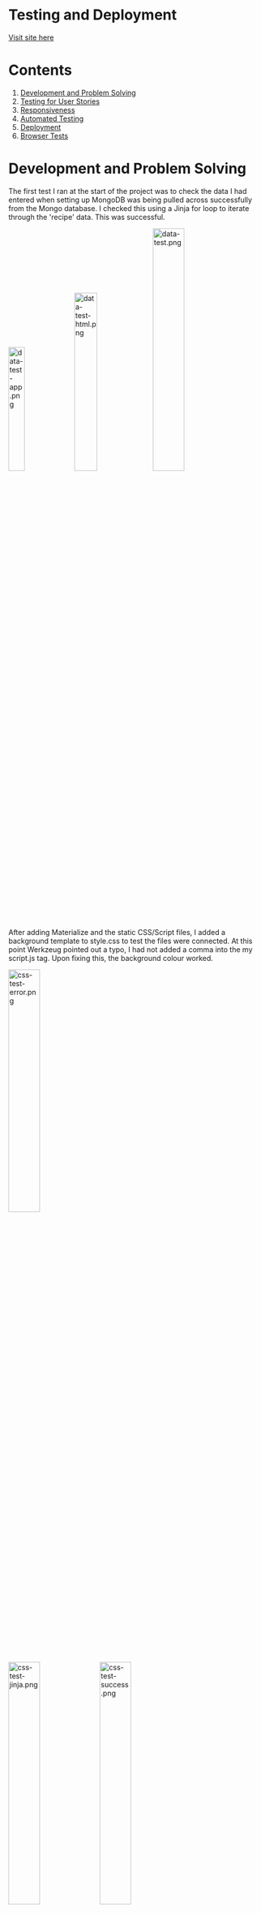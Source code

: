 # Testing and Deployment

[Visit site here]()

# Contents

1. [Development and Problem Solving](#development-and-Problem-Solving)
2. [Testing for User Stories](#Testing-for-User-Stories)
3. [Responsiveness](#Responsiveness)
4. [Automated Testing](#Automated-Testing)
5. [Deployment](#Deployment)
6. [Browser Tests](#Browser-Tests)

# Development and Problem Solving

The first test I ran at the start of the project was to check the data I had entered when setting up MongoDB was being pulled across successfully from the Mongo database. 
I checked this using a Jinja for loop to iterate through the 'recipe' data. This was successful. 

<img alt=data-test-app.png src="testing-images/data-test-app.png" width=25%>
<img alt=data-test-html.png src="testing-images/data-test-html.png" width=30%>
<img alt=data-test.png src="testing-images/data-test.png" width=35%>

After adding Materialize and the static CSS/Script files, I added a background template to style.css to test the files were connected. 
At this point Werkzeug pointed out a typo, I had not added a comma into the my script.js tag. Upon fixing this, the background colour worked. 

<img alt=css-test-error.png src="testing-images/css-test-error.png" width=35%>
<br>
<img alt=css-test-jinja.png src="testing-images/css-test-jinja.png" width=35%>
<img alt=css-test-success.png src="testing-images/css-test-success.png" width=35%>

I found adding the logo image file to the navbar challenging. As I had not used Flask to add images before, I tried to add the image using the html method. 
After researching, I realised the correct method was to include the image in the static file and use the 'url_for' Flask method to integrate images ontot the site.
The following tutorials helped with this: [Codemy - How to Use CSS Javascript and Images With Flask Static Files](https://www.youtube.com/watch?v=w54WLGm4OrE) and [Tech with Tim - Static Files (Custom CSS, Images & Javascript)](https://www.youtube.com/watch?v=tXpFERibRaU).

<img alt=logo-html.png src="testing-images/logo-html.png" width=50%>
<img alt=logo-broken.png src="testing-images/logo-broken.png" width=25%>
<br>
<img alt=logo-flask.png src="testing-images/logo-flask.png" width=50%>
<img alt=logo-success.png src="testing-images/logo-success.png" width=25%>

After creating the registration form I tried to test the functionality I built on app.py, pulling the data through to MongoDB. 
Werkzeug pointed out a mistake I made with a typo and formatting of my python code. I needed to remove the '.html' on the 'register' variable so the 'insert_one()' method worked properly.
I then realised I also needed to format the code by removing some unecessary indentation. After I fixed these bugs, I entered the data into the registration form and checked MongoDB to find that it had all succesfully pulled through!

<img alt=register-incorrect.png src="testing-images/register-incorrect.png" width=32%>
<img alt=register-correct.png src="testing-images/register-correct.png" width=30%>
<br>
<img alt=register-error.png src="testing-images/register-error.png" width=70%>
<br>
<img alt=register-form.png src="testing-images/register-form.png" width=25%>
<img alt=register-data-success.png src="testing-images/register-data-success.png" width=55%>

After completing the registration form, I duplicated it to create the Sign-in page. I removed all unecessary fields from the form, leaving the username and login. 
I add functionality for this page, including some defensive programming, checking for existing users and checking for incorrect username and/or password fields. 
I then tested all of the links for this, entered invalid user data and correct sign in data. All of these tests were successful.

<img alt=signin-functionality.png src="testing-images/signin-functionality.png" width=55%>
<br>
<img alt=signin-incorrect.png src="testing-images/signin-incorrect.png" width=35%>
<img alt=signin-success.png src="testing-images/signin-success.png" width=34%>

During my mid-way tutorial session with mentor, he suggested looking into Python docstrings to replace the 'title' comments I had been making for a more professional outcome. 
I revisited the reading in the Coding Institute module regarding Docstrings and started adding these to my code. 

<img alt=comments-to-docstring.png src="testing-images/comments-to-docstrings.png" width=45%>

After building all of the user authentication, I moved onto developing cards and forms. Throughout the development of these, I constantly referred to the Chrome Dev Tools to 
experiment with different styles, colour palettes and fonts. It also helped me to find the correct element tags and classes to style in my CSS file.
On the 'add.smoothie.hmtl' form I ran some tests on the design and found, that although I had included min/max character lengths on the input fields, this wasn't very easy to navigate as a user.
So I added some 'helper-text' spans to aid the user experience with their data entry. 

<img alt=design-1.png src="testing-images/design-1.png" width=70%>
<br>
<img alt=design-2.png src="testing-images/design-2.png" width=30%>
<img alt=design-3.png src="testing-images/design-3.png" width=30%>

I created the post functionality for the user to add their own recipes on the add_smoothies.html page and then tested this. This test revealed 3 bugs I needed to fix:
1. The image on the newly added recipe was a duplicate of the previous recipe image.
There was an easy solution to this that I had overlooked in early development. I realised I had left the original image in the code image source code on the get_recipes.html page (where I was using a placeholder image).
This caused the new image url to get blocked and MongoDB recieved it as null on the database. To correct this, I altered the image src to the correct jinja image request method. 
Then I changed the 'null' data on the Mongo database to the correct image url. Once refreshed, this worked fine. 
<img alt=bug-2.png src="testing-images/bug-2.png" width=30%>
<img alt=bug-1-fix.png src="testing-images/bug-1-fix.png" width=30%>
<br>
<img alt=bug-1-code-incorrect.png src="testing-images/bug-1-code-incorrect.png" width=60%>
<br>
<img alt=bug-1-code-correct.png src="testing-images/bug-1-code-correct.png" width=50%>
<br>
<img alt=bug-1-db.png src="testing-images/bug-1-db.png" width=60%>

2. The layout of the page did not load how expected. The new card didn't conform to the columns. To solve this, I realised I needed to move the 'for loop' in recipes.html above the column class in the code to make sure the column was inside the loop.

3. The 'Materialize card tabs were not working properly.  When clicked on, the card tabs worked for one card but also activated on all other cards and the information appeared incorrectly.
To solve this, I decided to replace these with collapsible accordians to display the recipe macros and health benefits. 
<img alt=bug-3-1.png src="testing-images/bug-3-1.png" width=60%>
<img alt=bug-3-2.png src="testing-images/bug-3-2.png" width=60%>
<img alt=bug-3-fix.png src="testing-images/bug-3-fix.png" width=60%>



## Issues in development

# Testing for User Stories

User Stories can be found in [The README.md UX](insert readme.md)

# Responsiveness

## Automated Testing

I used the code validators below and Lighthouse (Chrome Dev Tools):
- [Javascript - JS Hint](https://)
- [HTML W3 Validator](https://validator.w3.org/)
- [CSS W3 Validator](http://www.css-validator.org/)
- [PEP8 validator](http://pep8online.com/checkresult)

## PEP8 Online Python Validator:

After completing all python functionality for my site, I updated the docstrings and ran my code through the [PEP8 validator](http://pep8online.com/checkresult). This found no syntax errors.
<br>
<img alt=validator-python.png src="testing-images/validator-python.png" width=60%>

## HTML Validator:

## CSS Validator:

## Javascript Validator:

## Lighthouse:

### Accessibility Issues: 
- "Background and foreground colours do not have a sufficient contrast ratio." 
Lighthouse suggested two of the main colours in my colour palette (Materilialize orange lighten-5 and red lighten-2) are too low in contrast. I decided not change this as I deliberately chose calm pastel tones relevant to the site design and to appeal to the audience.
<br>
<img alt=lighthouse-colour.png src="testing-images/lighthouse-colour.png" width=30%>

# Deployment 

I started the project by creating a repository in GitHub and used the Gitpod IDE to write the code. I deployed the app to Heroku early on in the production of the app. I 
There were no issues or problems during the heroku deployment process. 
To deploy the Nutri-smooth web application, I used Heroku. Here is a step-by-step account of the process. 
1. I started by creating a requirements.txt to list all of apps and dependencies required to run the site. 
2. In the Gitpod terminal I used the command 'echo web: python app.py > Procfile' to create a Procfile for Heroku to to read the app.py file.
3. I logged into Heroku and created a new app, calling it 'nutri-smooth' to match the GitHub repository and the title/logo of the site.
4. I then chose automatic deployment from my GitHub repository, specifying the 'nutri-smooth' repo-name.
5. Once found, I connected it to my app. 
6. Before enabling the automatic deployment, I entered the configuration variables (hidden from Heroku inside the env.py file). This included the IP address, port, the secret key (generated using randomkeygenerator.com) a link to MongoDB and the 'nutri_smooth' database. 
7. Before deploying the site, I went back to Gitpod and committed the Procfile and requirements.txt.
8. Going back to Heroku, I enabled the automatic deployment and deploy branch. Heroku then built the app and successfully deployed it.

## Bugs discovered after deployment

## 1. 
## 2. 

# Browser Tests

After deployment, I tested the site on Safari, Firefox and Microsoft Edge...